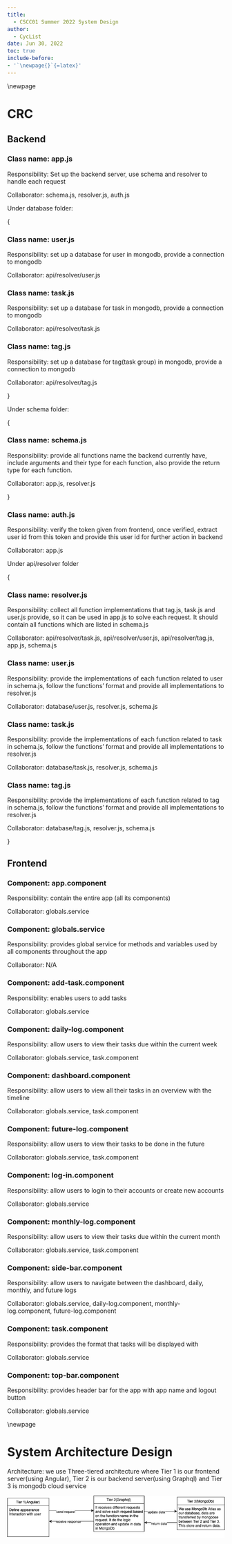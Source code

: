 ```yaml
---
title:
  - CSCC01 Summer 2022 System Design
author:
  - CycList
date: Jun 30, 2022
toc: true
include-before:
- '`\newpage{}`{=latex}'
---
```


\newpage

#  CRC

## Backend

### Class name: app.js

Responsibility: Set up the backend server, use schema and resolver to handle each request

Collaborator: schema.js, resolver.js, auth.js


Under database folder:

{

### Class name: user.js

Responsibility: set up a database for user in mongodb, provide a connection to mongodb

Collaborator: api/resolver/user.js

### Class name: task.js

Responsibility: set up a database for task in mongodb, provide a connection to mongodb

Collaborator: api/resolver/task.js

### Class name: tag.js

Responsibility: set up a database for tag(task group) in mongodb, provide a connection to mongodb

Collaborator: api/resolver/tag.js

}


Under schema folder:

{

### Class name: schema.js

Responsibility: provide all functions name the backend currently have, include arguments and  their type for each function, also provide the return type for each function.

Collaborator: app.js, resolver.js

}


### Class name: auth.js

Responsibility: verify the token given from frontend, once verified, extract user id from this token and provide this user id for further action in backend

Collaborator: app.js


Under api/resolver folder

{

### Class name: resolver.js

Responsibility: collect all function implementations that tag.js, task.js and user.js provide, so it can be used in app.js to solve each request. It should contain all functions which are listed in schema.js

Collaborator: api/resolver/task.js, api/resolver/user.js, api/resolver/tag.js, app.js, schema.js

### Class name: user.js

Responsibility: provide the implementations of each function related to user in schema.js, follow the functions’ format and provide all implementations to resolver.js

Collaborator: database/user.js, resolver.js, schema.js 

### Class name: task.js

Responsibility: provide the implementations of each function related to task in schema.js, follow the functions’ format and provide all implementations to resolver.js

Collaborator: database/task.js, resolver.js, schema.js 

### Class name: tag.js

Responsibility: provide the implementations of each function related to tag in schema.js, follow the functions’ format and provide all implementations to resolver.js

Collaborator: database/tag.js, resolver.js, schema.js

}



## Frontend

### Component: app.component

Responsibility: contain the entire app (all its components)

Collaborator: globals.service

### Component: globals.service

Responsibility: provides global service for methods and variables used by all components throughout the app

Collaborator: N/A

### Component: add-task.component

Responsibility: enables users to add tasks

Collaborator: globals.service

### Component: daily-log.component

Responsibility: allow users to view their tasks due within the current week

Collaborator: globals.service, task.component

### Component: dashboard.component

Responsibility: allow users to view all their tasks in an overview with the timeline

Collaborator: globals.service, task.component

### Component: future-log.component

Responsibility: allow users to view their tasks to be done in the future

Collaborator: globals.service, task.component

### Component: log-in.component

Responsibility: allow users to login to their accounts or create new accounts

Collaborator: globals.service

### Component: monthly-log.component

Responsibility: allow users to view their tasks due within the current month

Collaborator: globals.service, task.component

### Component: side-bar.component

Responsibility: allow users to navigate between the dashboard, daily, monthly, and future logs 

Collaborator: globals.service, daily-log.component, monthly-log.component, future-log.component

### Component: task.component

Responsibility: provides the format that tasks will be displayed with

Collaborator: globals.service

### Component: top-bar.component

Responsibility: provides header bar for the app with app name and logout button

Collaborator: globals.service


\newpage

# System Architecture Design
Architecture: we use Three-tiered architecture where Tier 1 is our frontend server(using Angular), Tier 2 is our backend server(using Graphql) and Tier 3 is mongodb cloud service

![system architecture](./sys-archi.png)

